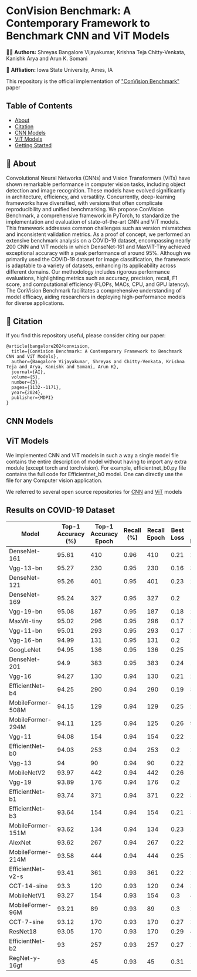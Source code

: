 # ConVision Benchmark: A Contemporary Framework to Benchmark CNN and ViT Models
 
 🧑‍💻 **Authors:** Shreyas Bangalore Vijayakumar, Krishna Teja Chitty-Venkata, Kanishk Arya and Arun K. Somani

🏣 **Affliation:** Iowa State University, Ames, IA

This repository is the official implementation of ["ConVision Benchmark"](https://www.mdpi.com/2673-2688/5/3/56) paper 




## Table of Contents

- [About](#📌-About)
- [Citation](#citation)
- [CNN Models](#changelog)
- [ViT Models](#supported-models)
- [Getting Started](#getting-started)






## 📌 About
Convolutional Neural Networks (CNNs) and Vision Transformers (ViTs) have shown remarkable performance in computer vision tasks, including object detection and image recognition. These models have evolved significantly in architecture, efficiency, and versatility. Concurrently, deep-learning frameworks have diversified, with versions that often complicate reproducibility and unified benchmarking. We propose ConVision Benchmark, a comprehensive framework in PyTorch, to standardize the implementation and evaluation of state-of-the-art CNN and ViT models. This framework addresses common challenges such as version mismatches and inconsistent validation metrics. As a proof of concept, we performed an extensive benchmark analysis on a COVID-19 dataset, encompassing nearly 200 CNN and ViT models in which DenseNet-161 and MaxViT-Tiny achieved exceptional accuracy with a peak performance of around 95%. Although we primarily used the COVID-19 dataset for image classification, the framework is adaptable to a variety of datasets, enhancing its applicability across different domains. Our methodology includes rigorous performance evaluations, highlighting metrics such as accuracy, precision, recall, F1 score, and computational efficiency (FLOPs, MACs, CPU, and GPU latency). The ConVision Benchmark facilitates a comprehensive understanding of model efficacy, aiding researchers in deploying high-performance models for diverse applications.



## 📌 Citation
If you find this repository useful, please consider citing our paper:

```
@article{bangalore2024convision,
  title={ConVision Benchmark: A Contemporary Framework to Benchmark CNN and ViT Models},
  author={Bangalore Vijayakumar, Shreyas and Chitty-Venkata, Krishna Teja and Arya, Kanishk and Somani, Arun K},
  journal={AI},
  volume={5},
  number={3},
  pages={1132--1171},
  year={2024},
  publisher={MDPI}
}
```

## CNN Models


## ViT Models

We implemented CNN and ViT models in such a way a single model file contains the entire description of model without having to import any extra module (except torch and torchvision). For example, efficientnet_b0.py file contains the full code for Efficientnet_b0 model. One can directly use the file for any Computer vision application.  


We referred to several open source repositories for [CNN](https://github.com/pytorch/vision/tree/main/torchvision/models) and [ViT](https://github.com/lucidrains/vit-pytorch) models 

## Results on COVID-19 Dataset


<!-- | Model-Name | Best-Top-1 | Best-F1-score | Best-Loss | Best-Precision | Best-Recall | Best-FPR | Best-FNR | Best-MCC | MACs | FLOPS | Number-of-Parameters | CPU-latency | GPU-latency  |
| --- | --- | --- | --- | --- | --- | --- | --- | --- | --- | --- | --- | --- | --- |
| ResNet18 |  |  |  |  |  |  |  | | |  |  |  |  | -->


| Model    | Top-1 Accuracy (\%) | Top-1 Accuracy Epoch | Recall (\%) | Recall Epoch | Best Loss | Best Loss Epoch |
|-------------------|------------------------------|-------------------------------|----------------------|-----------------------|--------------------|--------------------------|
| DenseNet-161      | 95.61                        | 410                           | 0.96                 | 410                   | 0.21               | 226                      |
| Vgg-13-bn         | 95.27                        | 230                           | 0.95                 | 230                   | 0.16               | 39                       |
| DenseNet-121      | 95.26                        | 401                           | 0.95                 | 401                   | 0.23               | 204                      |
| DenseNet-169      | 95.24                        | 327                           | 0.95                 | 327                   | 0.2                | 12                       |
| Vgg-19-bn         | 95.08                        | 187                           | 0.95                 | 187                   | 0.18               | 24                       |
| MaxVit-tiny       | 95.02                        | 296                           | 0.95                 | 296                   | 0.17               | 26                       |
| Vgg-11-bn         | 95.01                        | 293                           | 0.95                 | 293                   | 0.17               | 27                       |
| Vgg-16-bn         | 94.99                        | 131                           | 0.95                 | 131                   | 0.2                | 28                       |
| GoogLeNet         | 94.95                        | 136                           | 0.95                 | 136                   | 0.25               | 16                       |
| DenseNet-201      | 94.9                         | 383                           | 0.95                 | 383                   | 0.24               | 11                       |
| Vgg-16            | 94.27                        | 130                           | 0.94                 | 130                   | 0.21               | 20                       |
| EfficientNet-b4   | 94.25                        | 290                           | 0.94                 | 290                   | 0.19               | 30                       |
| MobileFormer-508M | 94.15                        | 129                           | 0.94                 | 129                   | 0.25               | 24                       |
| MobileFormer-294M | 94.11                        | 125                           | 0.94                 | 125                   | 0.26               | 9                        |
| Vgg-11            | 94.08                        | 154                           | 0.94                 | 154                   | 0.22               | 12                       |
| EfficientNet-b0   | 94.03                        | 253                           | 0.94                 | 253                   | 0.2                | 26                       |
| Vgg-13            | 94                           | 90                            | 0.94                 | 90                    | 0.22               | 11                       |
| MobileNetV2       | 93.97                        | 442                           | 0.94                 | 442                   | 0.26               | 17                       |
| Vgg-19            | 93.89                        | 176                           | 0.94                 | 176                   | 0.2                | 17                       |
| EfficientNet-b1   | 93.74                        | 371                           | 0.94                 | 371                   | 0.22               | 31                       |
| EfficientNet-b3   | 93.64                        | 154                           | 0.94                 | 154                   | 0.21               | 31                       |
| MobileFormer-151M | 93.62                        | 134                           | 0.94                 | 134                   | 0.23               | 16                       |
| AlexNet           | 93.62                        | 267                           | 0.94                 | 267                   | 0.22               | 19                       |
| MobileFormer-214M | 93.58                        | 444                           | 0.94                 | 444                   | 0.25               | 22                       |
| EfficientNet-v2-s | 93.41                        | 361                           | 0.93                 | 361                   | 0.22               | 28                       |
| CCT-14-sine       | 93.3                         | 120                           | 0.93                 | 120                   | 0.24               | 33                       |
| MobileNetV1       | 93.27                        | 154                           | 0.93                 | 154                   | 0.3                | 460                      |
| MobileFormer-96M  | 93.21                        | 89                            | 0.93                 | 89                    | 0.3                | 26                       |
| CCT-7-sine        | 93.12                        | 170                           | 0.93                 | 170                   | 0.27               | 30                       |
| ResNet18          | 93.05                        | 170                           | 0.93                 | 170                   | 0.29               | 443                      |
| EfficientNet-b2   | 93                           | 257                           | 0.93                 | 257                   | 0.27               | 26                       |
| RegNet-y-16gf     | 93                           | 45                            | 0.93                 | 45                    | 0.31               | 11                       |
